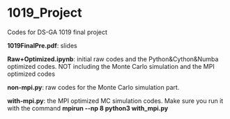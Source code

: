 # 1019_Project
Codes for DS-GA 1019 final project

**1019FinalPre.pdf**: slides

**Raw+Optimized.ipynb**: initial raw codes and the Python&Cython&Numba optimized codes. NOT including the Monte Carlo simulation and the MPI optimized codes

**non-mpi.py**: raw codes for the Monte Carlo simulation part.

**with-mpi.py**: the MPI optimized MC simulation codes. Make sure you run it with the command **mpirun --np 8 python3 with_mpi.py**
